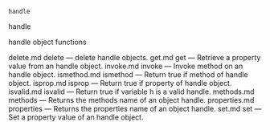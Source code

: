 

	
	handle

handle

handle object functions


delete.md delete</a> &#8212; <span class = "refentry-description">delete handle objects.
get.md get</a> &#8212; <span class = "refentry-description">Retrieve a property value from an handle object.
invoke.md invoke</a> &#8212; <span class = "refentry-description">Invoke method on an handle object.
ismethod.md ismethod</a> &#8212; <span class = "refentry-description">Return true if method of handle object.
isprop.md isprop</a> &#8212; <span class = "refentry-description">Return true if property of handle object.
isvalid.md isvalid</a> &#8212; <span class = "refentry-description">Return true if variable h is a valid handle.
methods.md methods</a> &#8212; <span class = "refentry-description">Returns the methods name of an object handle.
properties.md properties</a> &#8212; <span class = "refentry-description">Returns the properties name of an object handle.
set.md set</a> &#8212; <span class = "refentry-description">Set a property value of an handle object.



